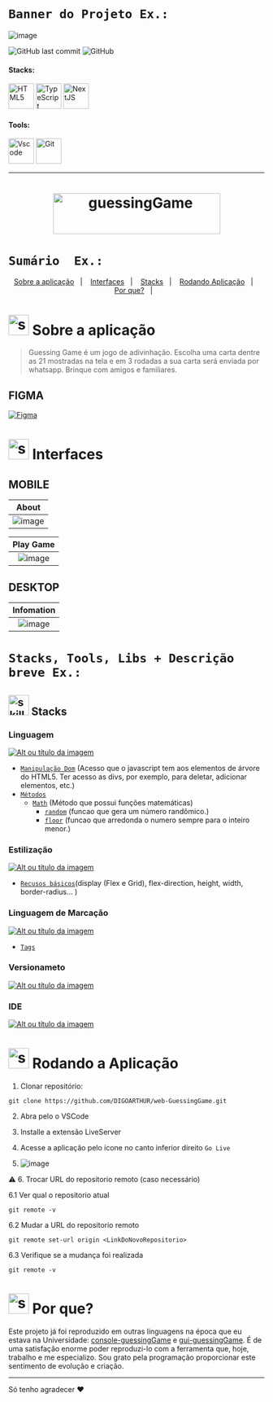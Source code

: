 


<!-- VISUALIZAR NO README VSCODE  CTRL + K  V -->

<!-------------------------------------------------------------------->
<!-- COMO CONSTRUIR BADGES ---------
<!--------------------------------------------------------------------
https://www.youtube.com/watch?v=cRoBt6AZgjc
https://dev.to/envoy_/150-badges-for-github-pnk

    BUILD 
      https://shields.io
    ICONS
    https://simpleicons.org/?q=react

     EXEMPLO
     <a href="https://devdigoarthur.notion.site/Map-a87c73417a064372b122bf448f4c6ed4"> ![Alt ou título da imagem](https://img.shields.io/badge/-JavaScript-/?logo=JavaScript&logoColor=white&color=yellow)<a/>

# JavaScript - Nome que aparece na Bag
# logo=JavaScript - Muda a logo vide <https://simpleicons.org/?q=react>
# color=yellow - Define a cor da bag vide <https://shields.io>
# logoColor=white - Define a cor do icone
-->


<!-------------------------------------------------------------------->
 <!------------------------------------BANNER PROJECT----------------->
<!-------------------------------------- 280 x 1400 ------------------------------>
# `Banner do Projeto Ex.:`
![image](https://user-images.githubusercontent.com/59892368/193427906-5f71205f-5e64-4016-bc10-b583bd2c0615.png)




<!-------------------------------------------------------------------->
 <!------------------------------------BADGES PROJECT  ---------------->
 <!-------------------------------------------------------------------->

 
  ![GitHub last commit](https://img.shields.io/github/last-commit/digoarthur/web-GuessingGame
)
  ![GitHub](https://img.shields.io/github/license/digoarthur/web-GuessingGame
)
  
  
<!-------------------------------------------------------------------->
 <!------------------------------------STACKS && TOOLS --------->
  <!-------------------------------------------------------------------->

  
#### Stacks:
<p align="left">
 <a href="https://developer.mozilla.org/pt-BR/docs/Web/HTML"><img  alt="HTML5"  width="50" height="50" src="https://user-images.githubusercontent.com/59892368/222955162-5b69600b-8953-45bd-9144-56fb3491d54e.svg"><a/>
   <a href="https://developer.mozilla.org/pt-BR/docs/Web/CSS"><img  alt="TypeScript"  width="50" height="50" src="https://github-production-user-asset-6210df.s3.amazonaws.com/59892368/257308759-83b27da1-d95c-4e09-9836-696c466e3597.svg"><a/>
    <a href="https://developer.mozilla.org/pt-BR/docs/Web/JavaScript"><img  alt="NextJS"  width="50" height="50" src="https://github-production-user-asset-6210df.s3.amazonaws.com/59892368/257308879-0aa8e032-4877-411d-84e4-a5aa74f924cb.svg"><a/>

</p>
  
   

 <!------------------------------------TOOLS-->
 #### Tools:
 <a href="https://code.visualstudio.com/"><img  alt="Vscode"  width="50" height="50" src="https://user-images.githubusercontent.com/59892368/223381414-d3066c8b-c3ee-4fae-943d-481857e88000.svg"><a/>
 <a href="https://git-scm.com/"><img  alt="Git"  width="50" height="50" src="https://user-images.githubusercontent.com/59892368/223381109-88617798-75ae-4f3a-bc4a-1210637f818c.svg"><a/>

  
<hr>
  <!-------------------------------------------------------------------->
  <!------------------------------------PROJECT ICON-------------------->
  <!-------------------------------------------------------------------->
  



<h1 align="center">
  <img width="329" height="80" alt="guessingGame" title="guessingGame" src="https://github-production-user-asset-6210df.s3.amazonaws.com/59892368/257309670-873637f7-9191-43f4-b7d3-d5f8a2842342.svg" />
</h1>


  # `Sumário  Ex.:`

<!-------------------------------------------------------------------->
<!------------------------------------SUMMARY------------------------->
<!-------------------------------------------------------------------->
<p align="center">
  <a href="https://github.com/DIGOARTHUR/Dashgo#--sobre-a-aplicação-">Sobre a aplicação</a>&nbsp;&nbsp;&nbsp;|&nbsp;&nbsp;&nbsp;
  <a href="https://github.com/DIGOARTHUR/Dashgo#--interfaces-"> Interfaces</a>&nbsp;&nbsp;&nbsp;|&nbsp;&nbsp;&nbsp;
  <a href="https://github.com/DIGOARTHUR/Dashgo#-Stacks-"> Stacks</a>&nbsp;&nbsp;&nbsp;|&nbsp;&nbsp;&nbsp;
  <a href="https://github.com/DIGOARTHUR/Dashgo#-rodando-a-aplicação">Rodando Aplicação</a>&nbsp;&nbsp;&nbsp;|&nbsp;&nbsp;&nbsp;
  <a href="https://github.com/DIGOARTHUR/Dashgo#-por-que--">Por que?</a>&nbsp;&nbsp;&nbsp;|&nbsp;&nbsp;&nbsp;
</p>  


  
   <!-------------------------------------------------------------------->
   <!------------------------------------DESCRIPTION--------------------->
   <!---write here : talk a little about project: what's does, example.  -->
   
# <img  alt="skills"  width="40" height="40" src="https://user-images.githubusercontent.com/59892368/148622497-164365e8-f6b0-4f40-bc75-a0ed4da6059b.png">  Sobre a aplicação 

> Guessing Game é um jogo de adivinhação. Escolha uma carta dentre as 21 mostradas na tela e em 3 rodadas a sua carta será enviada por whatsapp.
> Brinque com amigos e familiares.
  
 <!-------------------------------------------------------------------->
<!------------------------------------LAYOUT -->
<!-------------------------------------------------------------------->




 

## FIGMA 
  <a href="https://www.figma.com/file/5xA8SXk2yTo6q1Y3ekF92I/Guessing-Game?type=design&node-id=0%3A1&mode=design&t=3Vkbgaa6LwXtOKaw-1" target="_blank"><img alt="Figma" src="https://img.shields.io/badge/figma%20-%23F24E1E.svg?&style=for-the-badge&logo=figma&logoColor=white"/></a>


  
# <img  alt="skills"  width="40" height="40" src="https://user-images.githubusercontent.com/59892368/149667468-f228e4e8-c2f0-474d-858d-6b9216f49b2f.png">  Interfaces <!---write here : demonstration of the application layout.  -->
  

## MOBILE


|               About                                            |
| :-------------------------------------------------------------------: |
|   ![image](https://github-production-user-asset-6210df.s3.amazonaws.com/59892368/257311988-780ef30b-c3e4-489d-95b1-b5d3e9a1e37b.png)|

|              Play Game                                            |
| :-------------------------------------------------------------------: |
|   ![image](https://github-production-user-asset-6210df.s3.amazonaws.com/59892368/257312147-bf86401a-e03f-43dc-a374-1f8a7339df50.png)|



## DESKTOP



  
  |                               Infomation                               |
| :-------------------------------------------------------------------: |
|   ![image](https://github-production-user-asset-6210df.s3.amazonaws.com/59892368/257311329-02c44e41-68a2-4955-87be-3428715fd39e.png)|

  

  


  
  # `Stacks, Tools, Libs + Descrição breve Ex.:`  
  <!-------------------------------------------------------------------->
  <!------------------------------------LIST: STACKS , LIBS & TOOLS------->
  <!-------------------------------------------------------------------->
## <img  alt="skills"  width="40" height="40" src="https://user-images.githubusercontent.com/59892368/197614534-e12fb94a-b5cf-44ff-8d57-debad7299b0b.png"> Stacks <!---write here: learned concepts; -->


  
### Linguagem
 <a href="https://www.typescriptlang.org/"> ![Alt ou título da imagem](https://img.shields.io/badge/-Javascript-/?logo=TypeScript&logoColor=white&color=yellow)<a/>
 * [`Manipulação Dom`](https://www.typescriptlang.org/) (Acesso que o javascript tem aos elementos de árvore do HTML5. Ter acesso as divs, por exemplo, para deletar, adicionar elementos, etc.)
 * [`Métodos`](https://www.typescriptlang.org/) 
     * [`Math`](https://developer.mozilla.org/pt-BR/docs/Web/JavaScript/Reference/Global_Objects/Map) (Método que possui funções matemáticas)
       * [`random`](https://www.w3schools.com/js/js_async.asp) (funcao que gera um número randômico.)
       * [`floor`](https://www.w3schools.com/js/js_async.asp) (funcao que arredonda o numero sempre para o inteiro menor.)
     
### Estilização 
 <a href="https://developer.mozilla.org/pt-BR/docs/Web/CSS"> ![Alt ou título da imagem](https://img.shields.io/badge/-CSS3-/?logo=CSS3&logoColor=white&color=blue)<a/> 
  * [`Recusos básicos`](https://chakra-ui.com/docs/styled-system/style-props)(display (Flex e Grid), flex-direction, height, width, border-radius... )

  
### Linguagem de Marcação
 <a href="https://nextjs.org"> ![Alt ou título da imagem](https://img.shields.io/badge/-HTML5-/?logo=HTML5&logoColor=white&color=orange)<a/>  
  * [`Tags`](https://chakra-ui.com/docs/styled-system/style-props)

  
 ### Versionameto
 <a href="https://git-scm.com"> ![Alt ou título da imagem](https://img.shields.io/badge/-Git-/?logo=Git&logoColor=white&color=red)<a/> 
 ### IDE
 <a href="https://code.visualstudio.com"> ![Alt ou título da imagem](https://img.shields.io/badge/-VisualStudioCode-/?logo=VisualStudioCode&logoColor=white&color=informational)<a/> 

 
   <!-------------------------------------------------------------------->
  <!------------------------------------RUN APP------------------------->
   <!-------------------------------------------------------------------->
   
 # <img  alt="skills"  width="40" height="40" src="https://user-images.githubusercontent.com/59892368/142216697-dd93272c-c614-4664-9d63-c4e4dfc3e0f3.gif"> Rodando a Aplicação
 

1. Clonar repositório:

```
git clone https://github.com/DIGOARTHUR/web-GuessingGame.git
```

2. Abra pelo o VSCode


3. Installe a extensão LiveServer


4. Acesse a aplicação pelo ícone no canto inferior direito `Go Live`
   
5. ![image](https://github.com/DIGOARTHUR/web-GuessingGame/assets/59892368/3e2b97e2-de11-4028-ae40-fd4975bd8114)


:warning: 6. Trocar URL do repositorio remoto (caso necessário)

  6.1 Ver qual o repositorio atual
```
git remote -v
```
  6.2 Mudar a URL do repositorio remoto
```
git remote set-url origin <LinkDoNovoRepositorio>
```
  6.3 Verifique se a mudança foi realizada
```
git remote -v
```




  <!-------------------------------------------------------------------->
  <!------------------------------------WHY/THANKS--------------------->
  <!-------------------------------------------------------------------->



 # <img  alt="skills"  width="40" height="40" src="https://user-images.githubusercontent.com/59892368/148622627-c1eaa513-ca90-49e2-b5b8-c11d369becef.png"> Por que?  <!---write here : motivation that led to created ; why did you do this program?   -->
 Este projeto já foi reproduzido em outras linguagens na época que eu estava na Universidade: [console-guessingGame](https://github.com/DIGOARTHUR/Console-GuessingGame)  e [gui-guessingGame](https://github.com/DIGOARTHUR/GUI-GuessingGame).
 É de uma satisfação enorme poder reproduzi-lo com a ferramenta que, hoje, trabalho e me especializo. Sou grato pela programação proporcionar este sentimento de evolução e criação.

 ---
Só tenho agradecer ♥
  
  




